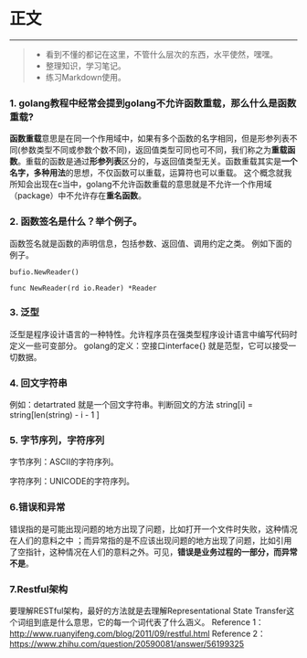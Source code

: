# 正文

------

> * 看到不懂的都记在这里，不管什么层次的东西，水平使然，嘿嘿。
> * 整理知识，学习笔记。
> * 练习Markdown使用。

### 1. golang教程中经常会提到golang不允许函数重载，那么什么是函数重载?
**函数重载**意思是在同一个作用域中，如果有多个函数的名字相同，但是形参列表不同(参数类型不同或参数个数不同)，返回值类型可同也可不同，我们称之为**重载函数**。重载的函数是通过**形参列表**区分的，与返回值类型无关。函数重载其实是**一个名字，多种用法**的思想，不仅函数可以重载，运算符也可以重载。
这个概念就我所知会出现在c当中，golang不允许函数重载的意思就是不允许一个作用域（package）中不允许存在**重名函数**。

### 2. 函数签名是什么？举个例子。
函数签名就是函数的声明信息，包括参数、返回值、调用约定之类。 例如下面的例子。
```golang
bufio.NewReader() 

func NewReader(rd io.Reader) *Reader
```
### 3. 泛型
泛型是程序设计语言的一种特性。允许程序员在强类型程序设计语言中编写代码时定义一些可变部分。
golang的定义：空接口interface{} 就是范型，它可以接受一切数据。

### 4. 回文字符串
例如：detartrated 就是一个回文字符串。判断回文的方法 string[i] = string[len(string) - i - 1 ]

### 5. 字节序列，字符序列
字节序列：ASCII的字符序列。

字符序列：UNICODE的字符序列。

### 6.错误和异常
错误指的是可能出现问题的地方出现了问题，比如打开一个文件时失败，这种情况在人们的意料之中 ；而异常指的是不应该出现问题的地方出现了问题，比如引用了空指针，这种情况在人们的意料之外。可见，**错误是业务过程的一部分，而异常不是**。

### 7.Restful架构
要理解RESTful架构，最好的方法就是去理解Representational State Transfer这个词组到底是什么意思，它的每一个词代表了什么涵义。
Reference 1：http://www.ruanyifeng.com/blog/2011/09/restful.html
Reference 2：https://www.zhihu.com/question/20590081/answer/56199325